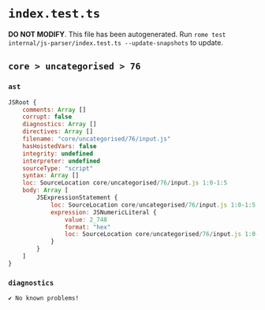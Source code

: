# `index.test.ts`

**DO NOT MODIFY**. This file has been autogenerated. Run `rome test internal/js-parser/index.test.ts --update-snapshots` to update.

## `core > uncategorised > 76`

### `ast`

```javascript
JSRoot {
	comments: Array []
	corrupt: false
	diagnostics: Array []
	directives: Array []
	filename: "core/uncategorised/76/input.js"
	hasHoistedVars: false
	integrity: undefined
	interpreter: undefined
	sourceType: "script"
	syntax: Array []
	loc: SourceLocation core/uncategorised/76/input.js 1:0-1:5
	body: Array [
		JSExpressionStatement {
			loc: SourceLocation core/uncategorised/76/input.js 1:0-1:5
			expression: JSNumericLiteral {
				value: 2_748
				format: "hex"
				loc: SourceLocation core/uncategorised/76/input.js 1:0-1:5
			}
		}
	]
}
```

### `diagnostics`

```
✔ No known problems!

```
